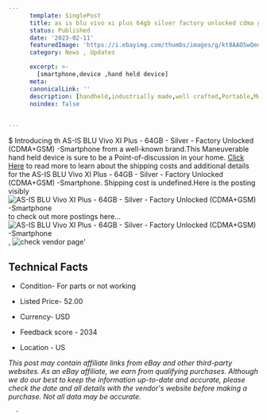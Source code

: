 ```yaml
---
      template: SinglePost
      title: as is blu vivo xi plus 64gb silver factory unlocked cdma gsm smartphone
      status: Published
      date: '2023-02-11'
      featuredImage: 'https://i.ebayimg.com/thumbs/images/g/kt8AAOSwQediBWwo/s-l225.jpg'
      category: News , Updates

      excerpt: >-
        [smartphone,device ,hand held device]
      meta:
      canonicalLink: ''
      description: [handheld,industrially made,well crafted,Portable,Mobile,Compact,Convenient,Lightweight,Maneuverable,Man-portable,Miniature,Carriable,Hand-held,Light,Holdable,Transportable,Mobile device,Pocket-sized,On-the-go,Wireless,Cordless,Compact size,Convenient size, smartphone,device ,hand held device]
      noindex: false
      

---
```

$
      Introducing th AS-IS BLU Vivo XI Plus - 64GB - Silver - Factory Unlocked (CDMA+GSM) -Smartphone from a well-known brand.This Maneuverable hand held device is sure to be a Point-of-discussion in your home. [Click Here](https://www.ebay.com/itm/284648131891?hash=item424659cd33%3Ag%3Akt8AAOSwQediBWwo&mkevt=1&mkcid=1&mkrid=711-53200-19255-0&campid=%253CePNCampaignId%253E&customid=%253CreferenceId%253E&toolid=10049) to read more to learn about the shipping costs and additional details for the AS-IS BLU Vivo XI Plus - 64GB - Silver - Factory Unlocked (CDMA+GSM) -Smartphone. Shipping cost is undefined.Here is the posting visibly ![AS-IS BLU Vivo XI Plus - 64GB - Silver - Factory Unlocked (CDMA+GSM) -Smartphone](https://i.ebayimg.com/thumbs/images/g/kt8AAOSwQediBWwo/s-l225.jpg) to check out more postings here... ![AS-IS BLU Vivo XI Plus - 64GB - Silver - Factory Unlocked (CDMA+GSM) -Smartphone](https://i.ebayimg.com/images/g/kt8AAOSwQediBWwo/s-l1600.jpg), ![check vendor page](https://origin-galleryplus.ebayimg.com/ws/web/284648131891_2_0_1/225x225.jpg,https://origin-galleryplus.ebayimg.com/ws/web/284648131891_3_0_1/225x225.jpg,https://origin-galleryplus.ebayimg.com/ws/web/284648131891_4_0_1/225x225.jpg,https://origin-galleryplus.ebayimg.com/ws/web/284648131891_5_0_1/225x225.jpg,https://origin-galleryplus.ebayimg.com/ws/web/284648131891_6_0_1/225x225.jpg,https://origin-galleryplus.ebayimg.com/ws/web/284648131891_7_0_1/225x225.jpg,https://origin-galleryplus.ebayimg.com/ws/web/284648131891_8_0_1/225x225.jpg)'

      

 ## Technical Facts 



     
      

 - Condition- For parts or not working 


      

 - Listed Price- 52.00 


      

 - Currency- USD 


      

 - Feedback score - 2034 


      

 - Location - US 


      
      

 *_This post may contain affiliate links from eBay and other third-party websites. As an eBay affiliate, we earn from qualifying purchases. Although we do our best to keep the information up-to-date and accurate, please check the date and all details with the vendor's website before making a purchase. Not all data may be accurate._*




      -
